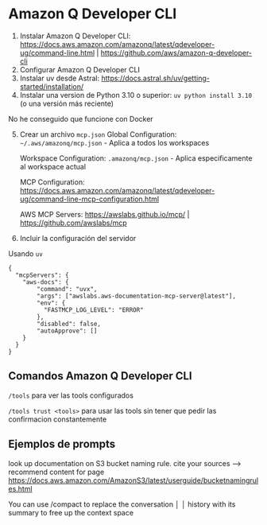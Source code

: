 # Amazon Q Developer CLI

1. Instalar Amazon Q Developer CLI: https://docs.aws.amazon.com/amazonq/latest/qdeveloper-ug/command-line.html | https://github.com/aws/amazon-q-developer-cli
2. Configurar Amazon Q Developer CLI
3. Instalar uv desde Astral: https://docs.astral.sh/uv/getting-started/installation/
4. Instalar una version de Python 3.10 o superior: `uv python install 3.10` (o una versión más reciente)

No he conseguido que funcione con Docker

5. Crear un archivo `mcp.json`
     Global Configuration: `~/.aws/amazonq/mcp.json` - Aplica a todos los workspaces

     Workspace Configuration: `.amazonq/mcp.json` - Aplica especificamente al workspace actual

     MCP Configuration: https://docs.aws.amazon.com/amazonq/latest/qdeveloper-ug/command-line-mcp-configuration.html

     AWS MCP Servers: https://awslabs.github.io/mcp/ | https://github.com/awslabs/mcp
7. Incluir la configuración del servidor

Usando `uv`

```{json}
{
  "mcpServers": {
    "aws-docs": {
        "command": "uvx",
        "args": ["awslabs.aws-documentation-mcp-server@latest"],
        "env": {
          "FASTMCP_LOG_LEVEL": "ERROR"
        },
        "disabled": false,
        "autoApprove": []
    }
  }
}
```

## Comandos Amazon Q Developer CLI

`/tools` para ver las tools configurados

`/tools trust <tools>` para usar las tools sin tener que pedir las confirmacion constantemente

## Ejemplos de prompts

look up documentation on S3 bucket naming rule. cite your sources --> recommend content for page https://docs.aws.amazon.com/AmazonS3/latest/userguide/bucketnamingrules.html



You can use /compact to replace the conversation         │
│      history with its summary to free up the context space 
